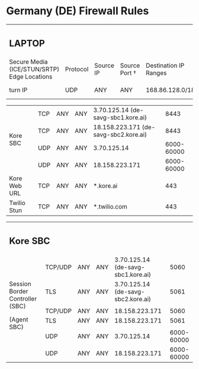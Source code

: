 # Germany (DE) Firewall Rules

<table>
  <tr>
   <td colspan="6" >
<h2><strong>LAPTOP</strong></h2>

   </td>
  </tr>
  <tr>
   <td>Secure Media (ICE/STUN/SRTP) Edge Locations
   </td>
   <td>Protocol
   </td>
   <td>Source IP
   </td>
   <td>Source Port †
   </td>
   <td>Destination IP Ranges
   </td>
   <td>Destination Port Range
   </td>
  </tr>
  <tr>
   <td>turn IP
   </td>
   <td>UDP
   </td>
   <td>ANY
   </td>
   <td>ANY
   </td>
   <td>168.86.128.0/18
   </td>
   <td>10,000 – 60,000
   </td>
  </tr>
</table>

<table>
  <tr>
   <td rowspan="4" >Kore SBC
   </td>
   <td>TCP
   </td>
   <td>ANY
   </td>
   <td>ANY
   </td>
   <td>3.70.125.14 (de-savg-sbc1.kore.ai)
   </td>
   <td>8443
   </td>
  </tr>
  <tr>
   <td>TCP
   </td>
   <td>ANY
   </td>
   <td>ANY
   </td>
   <td>18.158.223.171 (de-savg-sbc2.kore.ai)
   </td>
   <td>8443
   </td>
  </tr>
  <tr>
   <td>UDP
   </td>
   <td>ANY
   </td>
   <td>ANY
   </td>
   <td>3.70.125.14
   </td>
   <td>6000-60000
   </td>
  </tr>
  <tr>
   <td>UDP
   </td>
   <td>ANY
   </td>
   <td>ANY
   </td>
   <td>18.158.223.171
   </td>
   <td>6000-60000
   </td>
  </tr>
  <tr>
   <td>Kore Web URL
   </td>
   <td>TCP
   </td>
   <td>ANY
   </td>
   <td>ANY
   </td>
   <td>*.kore.ai
   </td>
   <td>443
   </td>
  </tr>
  <tr>
   <td>Twilio Stun
   </td>
   <td>TCP
   </td>
   <td>ANY
   </td>
   <td>ANY
   </td>
   <td>*.twilio.com
   </td>
   <td>443
   </td>
  </tr>
</table>

<table>
  <tr>
   <td colspan="6" >
<h2><strong>Kore SBC</strong></h2>

   </td>
  </tr>
  <tr>
   <td rowspan="8" >Session Border Controller (SBC)

(Agent SBC)
   </td>
   <td>TCP/UDP
   </td>
   <td>ANY
   </td>
   <td>ANY
   </td>
   <td>3.70.125.14 (de-savg-sbc1.kore.ai)
   </td>
   <td>5060
   </td>
  </tr>
  <tr>
   <td>TLS
   </td>
   <td>ANY
   </td>
   <td>ANY
   </td>
   <td>3.70.125.14 (de-savg-sbc2.kore.ai)
   </td>
   <td>5061
   </td>
  </tr>
  <tr>
   <td colspan="5" >
   </td>
  </tr>
  <tr>
   <td>TCP/UDP
   </td>
   <td>ANY
   </td>
   <td>ANY
   </td>
   <td>18.158.223.171
   </td>
   <td>5060
   </td>
  </tr>
  <tr>
   <td>TLS
   </td>
   <td>ANY
   </td>
   <td>ANY
   </td>
   <td>18.158.223.171
   </td>
   <td>5061
   </td>
  </tr>
  <tr>
   <td colspan="5" >
   </td>
  </tr>
  <tr>
   <td>UDP
   </td>
   <td>ANY
   </td>
   <td>ANY
   </td>
   <td>3.70.125.14
   </td>
   <td>6000-60000
   </td>
  </tr>
  <tr>
   <td>UDP
   </td>
   <td>ANY
   </td>
   <td>ANY
   </td>
   <td>18.158.223.171
   </td>
   <td>6000-60000
   </td>
  </tr>
</table>